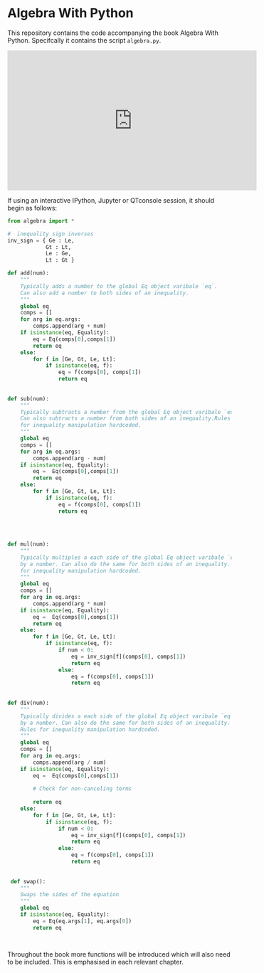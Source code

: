 # Algebra With Python
This repository contains the code accompanying the book Algebra With Python. Specifcally it contains the script
`algebra.py`. 

<iframe width="560" height="315" src="https://www.youtube.com/embed/FmU1C9lS7VQ" frameborder="0" allow="accelerometer; autoplay; encrypted-media; gyroscope; picture-in-picture" allowfullscreen></iframe>

If using an interactive IPython, Jupyter or QTconsole session, it should begin as follows:

```python
from algebra import *

#  inequality sign inverses
inv_sign = { Ge : Le, 
            Gt : Lt,
            Le : Ge,
            Lt : Gt }

def add(num):
    """
    Typically adds a number to the global Eq object varibale `eq`. 
    Can also add a number to both sides of an inequality.
    """
    global eq
    comps = []
    for arg in eq.args:
        comps.append(arg + num)
    if isinstance(eq, Equality):
        eq = Eq(comps[0],comps[1])
        return eq
    else:
        for f in [Ge, Gt, Le, Lt]:
            if isinstance(eq, f):
                eq = f(comps[0], comps[1])
                return eq
                
                
def sub(num):
    """
    Typically subtracts a number from the global Eq object varibale `eq`. 
    Can also subtracts a number from both sides of an inequality.Rules
    for inequality manipulation hardcoded.
    """
    global eq
    comps = []
    for arg in eq.args:
        comps.append(arg - num)
    if isinstance(eq, Equality):
        eq =  Eq(comps[0],comps[1])
        return eq
    else:
        for f in [Ge, Gt, Le, Lt]:
            if isinstance(eq, f):
                eq = f(comps[0], comps[1])
                return eq
                
                
                
                
def mul(num):
    """
    Typically multiples a each side of the global Eq object varibale `eq`
    by a number. Can also do the same for both sides of an inequality. Rules
    for inequality manipulation hardcoded.
    """
    global eq
    comps = []
    for arg in eq.args:
        comps.append(arg * num)
    if isinstance(eq, Equality):
        eq =  Eq(comps[0],comps[1])
        return eq
    else:
        for f in [Ge, Gt, Le, Lt]:
            if isinstance(eq, f):
                if num < 0:
                    eq = inv_sign[f](comps[0], comps[1])
                    return eq
                else:
                    eq = f(comps[0], comps[1])
                    return eq                
                
                
def div(num):
    """
    Typically divides a each side of the global Eq object varibale `eq`
    by a number. Can also do the same for both sides of an inequality.
    Rules for inequality manipulation hardcoded.
    """ 
    global eq
    comps = []
    for arg in eq.args:
        comps.append(arg / num)
    if isinstance(eq, Equality):
        eq =  Eq(comps[0],comps[1])
        
        # Check for non-canceling terms
        
        return eq
    else:
        for f in [Ge, Gt, Le, Lt]:
            if isinstance(eq, f):
                if num < 0:
                    eq = inv_sign[f](comps[0], comps[1])
                    return eq
                else:
                    eq = f(comps[0], comps[1])
                    return eq
                    
                    
 def swap():
    """
    Swaps the sides of the equation
    """
    global eq
    if isinstance(eq, Equality):
        eq = Eq(eq.args[1], eq.args[0])
        return eq                   
                    
                                 

```

Throughout the book more functions will be introduced which will also need to be included. This is emphasised in each relevant chapter.

